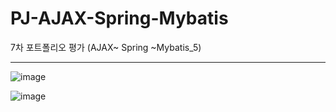 # PJ-AJAX-Spring-Mybatis
7차 포트폴리오 평가 (AJAX~ Spring ~Mybatis_5)

<hr/>

![image](https://github.com/chuyj15/PJ-AJAX-Spring-Mybatis/assets/140798105/bf9ca1fb-0696-4c3d-bbf4-694fcdd11d78)



![image](https://github.com/chuyj15/PJ-AJAX-Spring-Mybatis/assets/140798105/53ab87bf-4103-4256-8d60-ed4cf3f8a690)


